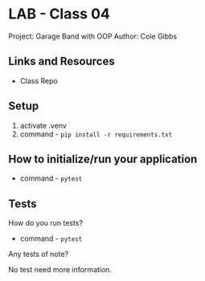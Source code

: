 # LAB - Class 04

Project: Garage Band with OOP
Author: Cole Gibbs

## Links and Resources

- Class Repo

## Setup

1. activate .venv
2. command - `pip install -r requirements.txt`

## How to initialize/run your application

- command - `pytest`

## Tests

How do you run tests?

- command - `pytest`

Any tests of note?

No test need more information.
